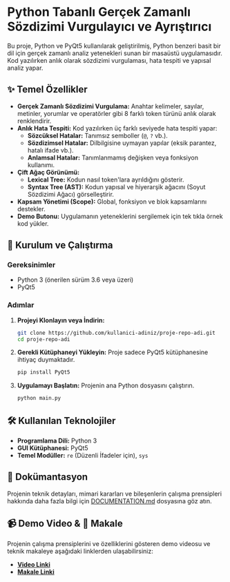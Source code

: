# Python Tabanlı Gerçek Zamanlı Sözdizimi Vurgulayıcı ve Ayrıştırıcı

Bu proje, Python ve PyQt5 kullanılarak geliştirilmiş, Python benzeri basit bir dil için gerçek zamanlı analiz yetenekleri sunan bir masaüstü uygulamasıdır. Kod yazılırken anlık olarak sözdizimi vurgulaması, hata tespiti ve yapısal analiz yapar.


## ✨ Temel Özellikler

-   **Gerçek Zamanlı Sözdizimi Vurgulama:** Anahtar kelimeler, sayılar, metinler, yorumlar ve operatörler gibi 8 farklı token türünü anlık olarak renklendirir.
-   **Anlık Hata Tespiti:** Kod yazılırken üç farklı seviyede hata tespiti yapar:
    -   **Sözcüksel Hatalar:** Tanımsız semboller (`@`, `?` vb.).
    -   **Sözdizimsel Hatalar:** Dilbilgisine uymayan yapılar (eksik parantez, hatalı ifade vb.).
    -   **Anlamsal Hatalar:** Tanımlanmamış değişken veya fonksiyon kullanımı.
-   **Çift Ağaç Görünümü:**
    -   **Lexical Tree:** Kodun nasıl token'lara ayrıldığını gösterir.
    -   **Syntax Tree (AST):** Kodun yapısal ve hiyerarşik ağacını (Soyut Sözdizimi Ağacı) görselleştirir.
-   **Kapsam Yönetimi (Scope):** Global, fonksiyon ve blok kapsamlarını destekler.
-   **Demo Butonu:** Uygulamanın yeteneklerini sergilemek için tek tıkla örnek kod yükler.

## 🚀 Kurulum ve Çalıştırma

### Gereksinimler
-   Python 3 (önerilen sürüm 3.6 veya üzeri)
-   PyQt5

### Adımlar
1.  **Projeyi Klonlayın veya İndirin:**
    ```bash
    git clone https://github.com/kullanici-adiniz/proje-repo-adi.git
    cd proje-repo-adi
    ```

2.  **Gerekli Kütüphaneyi Yükleyin:**
    Proje sadece PyQt5 kütüphanesine ihtiyaç duymaktadır.
    ```bash
    pip install PyQt5
    ```

3.  **Uygulamayı Başlatın:**
    Projenin ana Python dosyasını çalıştırın.
    ```bash
    python main.py 
    ```

## 🛠️ Kullanılan Teknolojiler

-   **Programlama Dili:** Python 3
-   **GUI Kütüphanesi:** PyQt5
-   **Temel Modüller:** `re` (Düzenli İfadeler için), `sys`

## 📄 Dokümantasyon

Projenin teknik detayları, mimari kararları ve bileşenlerin çalışma prensipleri hakkında daha fazla bilgi için [DOCUMENTATION.md](DOCUMENTATION.md) dosyasına göz atın.

## 📹 Demo Video & 📝 Makale

Projenin çalışma prensiplerini ve özelliklerini gösteren demo videosu ve teknik makaleye aşağıdaki linklerden ulaşabilirsiniz:

-   **[Video Linki](https://www.youtube.com/watch?v=VZ3qobWSfHM)**
-   **[Makale Linki](https://medium.com/@taner.cinar87/ger%C3%A7ek-zamanl%C4%B1-s%C3%B6zdizimi-vurgulay%C4%B1c%C4%B1-ayr%C4%B1%C5%9Ft%C4%B1r%C4%B1c%C4%B1-ve-anlamsal-analizci-b348cb4d64ff)**

